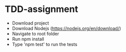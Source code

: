 # TDD-assignment

- Download project
- Download Nodejs (https://nodejs.org/en/download/)
- Navigate to root folder
- Run npm install
- Type 'npm test' to run the tests

